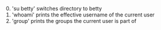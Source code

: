 0. 'su betty' switches directory to betty
1. 'whoami' prints the effective username of the current user
2. 'group' prints the groups the current user is part of